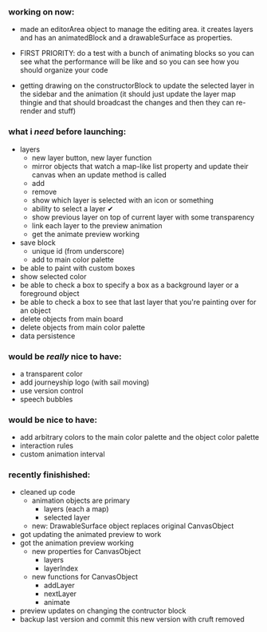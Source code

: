 ### working on now:
- made an editorArea object to manage the editing area. it creates layers and has an animatedBlock and a drawableSurface as properties.

- FIRST PRIORITY: do a test with a bunch of animating blocks so you can see what the performance will be like and so you can see how you should organize your code
- getting drawing on the constructorBlock to update the selected layer in the sidebar and the animation (it should just update the layer map thingie and that should broadcast the changes and then they can re-render and stuff)





### what i *need* before launching:
- layers
  - new layer button, new layer function
  - mirror objects that watch a map-like list property and update their canvas when an update method is called
  - add
  - remove
  - show which layer is selected with an icon or something
  - ability to select a layer ✔
  - show previous layer on top of current layer with some transparency
  - link each layer to the preview animation
  - get the animate preview working
- save block
  - unique id (from underscore)
  - add to main color palette
- be able to paint with custom boxes
- show selected color
- be able to check a box to specify a box as a background layer or a foreground object
- be able to check a box to see that last layer that you're painting over for an object
- delete objects from main board
- delete objects from main color palette
- data persistence


### would be *really* nice to have:
- a transparent color
- add journeyship logo (with sail moving)
- use version control
- speech bubbles


### would be nice to have:
- add arbitrary colors to the main color palette and the object color palette
- interaction rules
- custom animation interval





### recently finishished:
- cleaned up code
  - animation objects are primary
    - layers (each a map)
    - selected layer
  - new: DrawableSurface object replaces original CanvasObject
- got updating the animated preview to work
- got the animation preview working
  - new properties for CanvasObject
    - layers
    - layerIndex
  - new functions for CanvasObject
    - addLayer
    - nextLayer
    - animate
- preview updates on changing the contructor block
- backup last version and commit this new version with cruft removed

